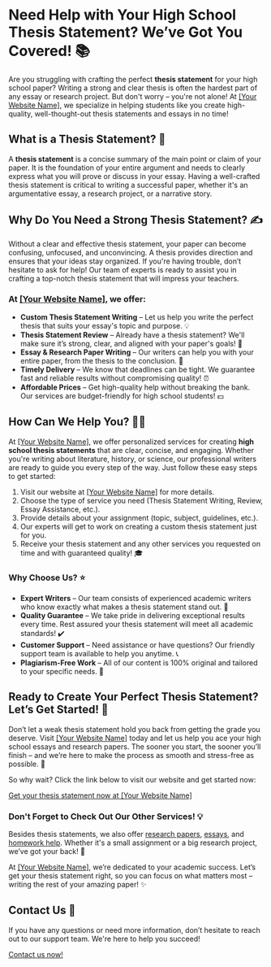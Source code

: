 # Need Help with Your High School Thesis Statement? We’ve Got You Covered! 📚

Are you struggling with crafting the perfect **thesis statement** for your high school paper? Writing a strong and clear thesis is often the hardest part of any essay or research project. But don't worry – you're not alone! At [[Your Website Name]](https://tinyurl.com/topessay?keyword=high+school+thesis+statement), we specialize in helping students like you create high-quality, well-thought-out thesis statements and essays in no time!

## What is a Thesis Statement? 🤔

A **thesis statement** is a concise summary of the main point or claim of your paper. It is the foundation of your entire argument and needs to clearly express what you will prove or discuss in your essay. Having a well-crafted thesis statement is critical to writing a successful paper, whether it's an argumentative essay, a research project, or a narrative story.

## Why Do You Need a Strong Thesis Statement? ✍️

Without a clear and effective thesis statement, your paper can become confusing, unfocused, and unconvincing. A thesis provides direction and ensures that your ideas stay organized. If you're having trouble, don’t hesitate to ask for help! Our team of experts is ready to assist you in crafting a top-notch thesis statement that will impress your teachers.

### At [[Your Website Name]](https://tinyurl.com/topessay?keyword=high+school+thesis+statement), we offer:

- **Custom Thesis Statement Writing** – Let us help you write the perfect thesis that suits your essay's topic and purpose. 💡
- **Thesis Statement Review** – Already have a thesis statement? We'll make sure it’s strong, clear, and aligned with your paper's goals! 📄
- **Essay & Research Paper Writing** – Our writers can help you with your entire paper, from the thesis to the conclusion. 💼
- **Timely Delivery** – We know that deadlines can be tight. We guarantee fast and reliable results without compromising quality! ⏰
- **Affordable Prices** – Get high-quality help without breaking the bank. Our services are budget-friendly for high school students! 💵

## How Can We Help You? 👨‍🏫

At [[Your Website Name]](https://tinyurl.com/topessay?keyword=high+school+thesis+statement), we offer personalized services for creating **high school thesis statements** that are clear, concise, and engaging. Whether you're writing about literature, history, or science, our professional writers are ready to guide you every step of the way. Just follow these easy steps to get started:

1. Visit our website at [[Your Website Name]](https://tinyurl.com/topessay?keyword=high+school+thesis+statement) for more details.
2. Choose the type of service you need (Thesis Statement Writing, Review, Essay Assistance, etc.).
3. Provide details about your assignment (topic, subject, guidelines, etc.).
4. Our experts will get to work on creating a custom thesis statement just for you.
5. Receive your thesis statement and any other services you requested on time and with guaranteed quality! 🎓

### Why Choose Us? ⭐

- **Expert Writers** – Our team consists of experienced academic writers who know exactly what makes a thesis statement stand out. 💼
- **Quality Guarantee** – We take pride in delivering exceptional results every time. Rest assured your thesis statement will meet all academic standards! ✔️
- **Customer Support** – Need assistance or have questions? Our friendly support team is available to help you anytime. 📞
- **Plagiarism-Free Work** – All of our content is 100% original and tailored to your specific needs. 📑

## Ready to Create Your Perfect Thesis Statement? Let’s Get Started! 🚀

Don’t let a weak thesis statement hold you back from getting the grade you deserve. Visit [[Your Website Name]](https://tinyurl.com/topessay?keyword=high+school+thesis+statement) today and let us help you ace your high school essays and research papers. The sooner you start, the sooner you’ll finish – and we’re here to make the process as smooth and stress-free as possible. 🏅

So why wait? Click the link below to visit our website and get started now:

[Get your thesis statement now at [Your Website Name]](https://tinyurl.com/topessay?keyword=high+school+thesis+statement)

### Don't Forget to Check Out Our Other Services! 💡

Besides thesis statements, we also offer [research papers](https://tinyurl.com/topessay?keyword=high+school+thesis+statement), [essays](https://tinyurl.com/topessay?keyword=high+school+thesis+statement), and [homework help](https://tinyurl.com/topessay?keyword=high+school+thesis+statement). Whether it's a small assignment or a big research project, we’ve got your back! 💪

At [[Your Website Name]](https://tinyurl.com/topessay?keyword=high+school+thesis+statement), we’re dedicated to your academic success. Let’s get your thesis statement right, so you can focus on what matters most – writing the rest of your amazing paper! ✨

## Contact Us 📧

If you have any questions or need more information, don’t hesitate to reach out to our support team. We're here to help you succeed!

[Contact us now!](https://tinyurl.com/topessay?keyword=high+school+thesis+statement)
